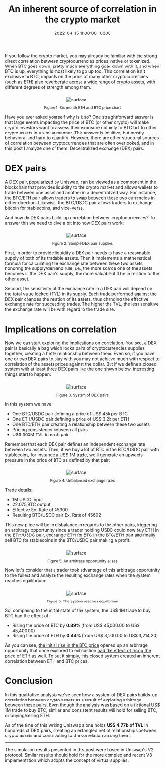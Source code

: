 ﻿---
layout: post
title: "An inherent source of correlation in the crypto market"
date: 2022-04-15 11:00:00 -0300
tags: crypto finance statistical-computing
---

If you follow the crypto market, you may already be familiar with the strong direct correlation between cryptocurrencies prices, native or tokenized. When BTC goes down, pretty much everything goes down with it, and when BTC is up, everything is most likely to go up too. This correlation isn't exclusive to BTC, impacts on the price of many other cryptocurrencies (such as ETH) also reverberate across a wide range of crypto assets, with different degrees of strength among them.

<p align="center">
  <img style="max-width: 100%; max-height: 480px; margin: 10px 0 10px -40px" src="{{ site.baseurl }}/images/p30/btc-eth-6month.png" alt="surface"/>
  <br><label style="font-size: 12px;">Figure 1. Six month ETH and BTC price chart</label>
</p>

Have you ever asked yourself why is it so? One straightforward answer is that large events impacting the price of BTC (or other crypto) will make crypto investors want to assess their exposure not only to BTC but to other crypto assets in a similar manner. This answer is intuitive, but mostly behavioral and hard to quantify. However, there are other structural sources of correlation between cryptocurrencies that are often overlooked, and in this post I analyze one of them: Decentralized exchange (DEX) pairs.

DEX pairs
============

A DEX pair, popularized by Uniswap, can be viewed as a component in the blockchain that provides liquidity to the crypto market and allows wallets to trade between one asset and another in a decentralized way. For instance, the BTC/ETH pair allows traders to swap between these two currencies in either direction. Likewise, the BTC/USDC pair allows traders to exchange bitcoin for stablecoins, and vice-versa.

And how do DEX pairs build-up correlation between cryptocurrencies? To answer this we need to dive a bit into how DEX pairs work:

<p align="center">
  <img style="max-width: 100%; max-height: 300px; margin: 10px 0 10px -40px" src="{{ site.baseurl }}/images/p30/dex-pair-supplies.png" alt="surface"/>
  <br><label style="font-size: 12px;">Figure 2. Sample DEX pair supplies</label>
</p>

First, in order to provide liquidity a DEX pair needs to have a reasonable supply of both of its tradable assets. Then it implements a mathematical formula for calculating the exchange rate between these two assets honoring the supply/demand rule, i.e., the more scarce one of the assets becomes in the DEX pair's supply, the more valuable it'll be in relation to the other asset.

Second, the sensitivity of the exchange rate in a DEX pair will depend on the total value locked (TVL) in its supply. Each trade performed against the DEX pair changes the relation of its assets, thus changing the effective exchange rate for succeeding trades. The higher the TVL, the less sensitive the exchange rate will be with regard to the trade size.

Implications on correlation
============

Now we can start exploring the implications on correlation. You see, a DEX pair is basically a bag which locks pairs of cryptocurrencies supplies together, creating a hefty relationship between them. Even so, if you have one or two DEX pairs to play with you may not achieve much with respect to correlation of the assets prices against the dollar. But if we define a closed system with at least three DEX pairs like the one shown below, interesting things start to happen:

<p align="center">
  <img style="max-width: 100%; max-height: 280px; margin: 10px 0 10px -40px" src="{{ site.baseurl }}/images/p30/3-pairs-system.png" alt="surface"/>
  <br><label style="font-size: 12px;">Figure 3. System of DEX pairs</label>
</p>

In this system we have:
* One BTC/USDC pair defining a price of US$ 45k per BTC
* One ETH/USDC pair defining a price of US$ 3.2k per ETH
* One BTC/ETH pair creating a relationship between these two assets
* Pricing consistency between all pairs
* US$ 300M TVL in each pair

Remember that each DEX pair defines an independent exchange rate between two assets. Then, if we buy a lot of BTC in the BTC/USDC pair with stablecoins, for instance a US$ 1M trade, we'll generate an upwards pressure in the price of BTC as defined by that pair:

<p align="center">
  <img style="max-width: 100%; max-height: 280px; margin: 10px 0 10px -40px" src="{{ site.baseurl }}/images/p30/3-pairs-system-unbalanced.png" alt="surface"/>
  <br><label style="font-size: 12px;">Figure 4. Unbalanced exchange rates</label>
</p>

Trade details:
* 1M USDC input
* 22.075 BTC output
* Effective Ex. Rate of 45300
* Resulting BTC/USDC pair Ex. Rate of 45602

This new price will be in disbalance in regards to the other pairs, triggering an arbitrage opportunity since a trader holding USDC could now buy ETH in the ETH/USDC pair, exchange ETH for BTC in the BTC/ETH pair and finally sell BTC for stablecoins in the BTC/USDC pair making a profit.

<p align="center">
  <img style="max-width: 100%; max-height: 280px; margin: 10px 0 10px -40px" src="{{ site.baseurl }}/images/p30/arbitrage-opportunity.png" alt="surface"/>
  <br><label style="font-size: 12px;">Figure 5. An arbitrage opportunity arises</label>
</p>

Now let's consider that a trader took advantage of this arbitrage opporutnity to the fullest and analyze the resulting exchange rates when the system reaches equilibrium:

<p align="center">
  <img style="max-width: 100%; max-height: 280px; margin: 10px 0 10px -40px" src="{{ site.baseurl }}/images/p30/3-pairs-system-equilibrium.png" alt="surface"/>
  <br><label style="font-size: 12px;">Figure 5. The system reaches equilibrium</label>
</p>

So, comparing to the initial state of the system, the US$ 1M trade to buy BTC had the effect of:
* Rising the price of BTC by <b>0.89%</b> (from US$ 45,000.00 to US$ 45,400.00)
* Rising the price of ETH by <b>0.44%</b> (from US$ 3,200.00 to US$ 3,214.20)

As you can see, <u>the initial rise in the BTC price</u> opened up an arbitrage opportunity that once explored to exhaustion <u>had the effect of rising the price of ETH</u> as well. To put it simply, this closed system created an inherent correlation between ETH and BTC prices.


Conclusion
============

In this qualitative analysis we've seen how a system of DEX pairs builds-up correlation between crypto assets as a result of exploring arbitrage between these pairs. Even though the analysis was based on a fictional US$ 1M trade to buy BTC, similar and consistent results will hold for selling BTC, or buying/selling ETH.

As of the time of this writing Uniswap alone holds <b>US$ 4.77b of TVL</b> in hundreds of DEX pairs, creating an entangled net of relationships between crypto assets and contributing to the correlation among them.

---

The simulation results presented in this post were based in Uniswap's V2 protocol. Similar results should hold for the more complex and recent V3 implementation which adopts the concept of virtual supplies.